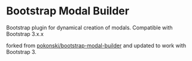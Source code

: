 Bootstrap Modal Builder
=======================

Bootstrap plugin for dynamical creation of modals. Compatible with Bootstrap 3.x.x

forked from  [pokonski/bootstrap-modal-builder](https://github.com/pokonski/bootstrap-modal-builder)
and updated to work with Bootstrap 3.
